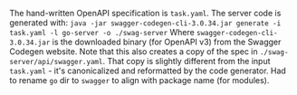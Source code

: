 The hand-written OpenAPI specification is `task.yaml`.
The server code is generated with:
`java -jar swagger-codegen-cli-3.0.34.jar generate -i task.yaml -l go-server -o ./swag-server`
Where `swagger-codegen-cli-3.0.34.jar` is the downloaded binary (for OpenAPI v3) from the Swagger Codegen website.
Note that this also creates a copy of the spec in `./swag-server/api/swagger.yaml`. That copy is slightly different from the input `task.yaml` - it's canonicalized and reformatted by the code generator.
Had to rename `go` dir to `swagger` to align with package name (for modules).
